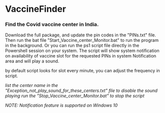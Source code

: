 # VaccineFinder

### Find the Covid vaccine center in India.

Download the full package, and update the pin codes in the "PINs.txt" file. 
Then run the bat file "Start_Vaccine_center_Monitor.bat" to run the program in the background.
Or you can run the ps1 script file directly in the Powershell session on your system.
The script will show system notification on availability of vaccine slot for the requested PINs in system Notification area and will play a sound.

by default script looks for slot every minute, you can adjust the frequency in script.

*list the center name in the "Exception_not_play_sound_for_these_centers.txt" file to disable the sound playing*
*run the "Stop_Vaccine_center_Monitor.bat" to stop the script*

*NOTE: Notification feature is supported on Windows 10*